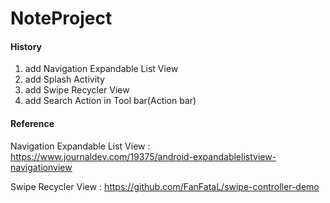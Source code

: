 # NoteProject

#### History

1. add Navigation Expandable List View
2. add Splash Activity
3. add Swipe Recycler View
4. add Search Action in Tool bar(Action bar)

#### Reference

Navigation Expandable List View : https://www.journaldev.com/19375/android-expandablelistview-navigationview

Swipe Recycler View : https://github.com/FanFataL/swipe-controller-demo